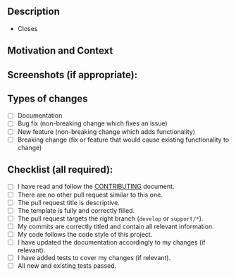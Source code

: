 <!--- --------------------------------------------------------------------- -->
<!---                 Please fill the following template                    -->
<!---             Your pull request may be ignored otherwise                -->
<!--- --------------------------------------------------------------------- -->

## Description
<!--- Describe your changes in detail. Include any relevant information     -->
<!--- (reasons, difficulties, links to web references, related issues...)   -->



<!--- Bugs and new features/improvements must be presented and discussed in -->
<!--- an issue first. Please create one if there is no issue related to     -->
<!--- this pull request.                                                    -->
- Closes <!--- link to issue... -->

## Motivation and Context
<!--- Why is this change required? What problem does it solve?              -->

## Screenshots (if appropriate):

## Types of changes
<!--- What types of changes does your code introduce?                       -->
<!--- Put an `x` in all the boxes that apply:                               -->
- [ ] Documentation
- [ ] Bug fix (non-breaking change which fixes an issue)
- [ ] New feature (non-breaking change which adds functionality)
- [ ] Breaking change (fix or feature that would cause existing
      functionality to change)

## Checklist (all required):
<!--- Go over all the following points, and put an `x` in the boxes.        -->
<!--- If you're unsure about any of these, don't hesitate to ask.           -->
- [ ] I have read and follow the [CONTRIBUTING](CONTRIBUTING.md) document.
- [ ] There are no other pull request similar to this one.
- [ ] The pull request title is descriptive.
- [ ] The template is fully and correctly filled.
- [ ] The pull request targets the right branch (`develop` or `support/*`).
- [ ] My commits are correctly titled and contain all relevant information.
- [ ] My code follows the code style of this project.
- [ ] I have updated the documentation accordingly to my changes (if relevant).
- [ ] I have added tests to cover my changes (if relevant).
- [ ] All new and existing tests passed.

<!--- --------------------------------------------------------------------- -->
<!---       For more information, see the CONTRIBUTING.md document          -->
<!---         Thank you for your pull request and happy coding ;)           -->
<!--- --------------------------------------------------------------------- -->
